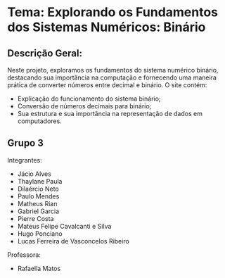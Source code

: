 # Tema: Explorando os Fundamentos dos Sistemas Numéricos: Binário

## Descrição Geral:

Neste projeto, exploramos os fundamentos do sistema
numérico binário, destacando sua importância na computação e fornecendo uma maneira prática de
converter números entre decimal e binário. O site contém: 

* Explicação do funcionamento do sistema binário;
* Conversão de números decimais para binário;
* Sua estrutura e sua importância na representação de dados em computadores.

## Grupo 3

Integrantes:
* Jácio Alves
* Thaylane Paula
* Dilaércio Neto
* Paulo Mendes
* Matheus Rian
* Gabriel Garcia
* Pierre Costa
* Mateus Felipe Cavalcanti e Silva
* Hugo Ponciano
* Lucas Ferreira de Vasconcelos Ribeiro

Professora: 

* Rafaella Matos